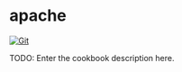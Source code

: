 # apache

[![Git](https://app.soluble.cloud/api/v1/public/badges/67d3588b-cd2c-4bd4-b1a2-8f94b3e5669f.svg?orgId=646349530171)](https://app.soluble.cloud/repos/details/github.com/manderson09/chef_cookbooks?orgId=646349530171)  

TODO: Enter the cookbook description here.

